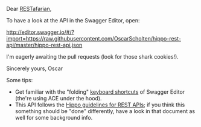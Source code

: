 Dear [RESTafarian](http://restafari.blogspot.nl/),

To have a look at the API in the Swagger Editor, open:

http://editor.swagger.io/#/?import=https://raw.githubusercontent.com/OscarScholten/hippo-rest-api/master/hippo-rest-api.json

I'm eagerly awaiting the pull requests (look for those shark cookies!).

Sincerely yours, Oscar

Some tips:
- Get familiar with the "folding" [keyboard shortcuts](https://github.com/ajaxorg/ace/wiki/Default-Keyboard-Shortcuts) of Swagger Editor (the're using ACE under the hood).
- This API follows the [Hippo guidelines for REST APIs](https://docs.google.com/document/d/1wvIf4snrTynajpsTu_Drl7TJdaPv7R5oM3QhLrTuALM/edit#); if you think this something should be "done" differently, have a look in that document as well for some background info.
